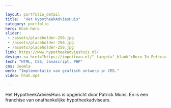 ```yaml
---

layout: portfolio_detail
title:  "Het HypotheekAdviesHuis"
category: portfolio
hero: hhah-hero
slider: 
 - /assets/placeholder-250.jpg
 - /assets/placeholder-250.jpg
 - /assets/placeholder-250.jpg
link: https://www.hypotheekadvieshuis.nl/
design: <a href="https://inpetteau.nl/" target="_blank">Buro In Petteau</a>
tech: "HTML, CSS, Javascript, PHP"
cms: Joomla
werk: "Implementatie van grafisch ontwerp in CMS."
video: hhah.mp4

---
```


Het HypotheekAdviesHuis is opgericht door Patrick Muns. En is een franchise van onafhankelijke hypotheekadviseurs.
